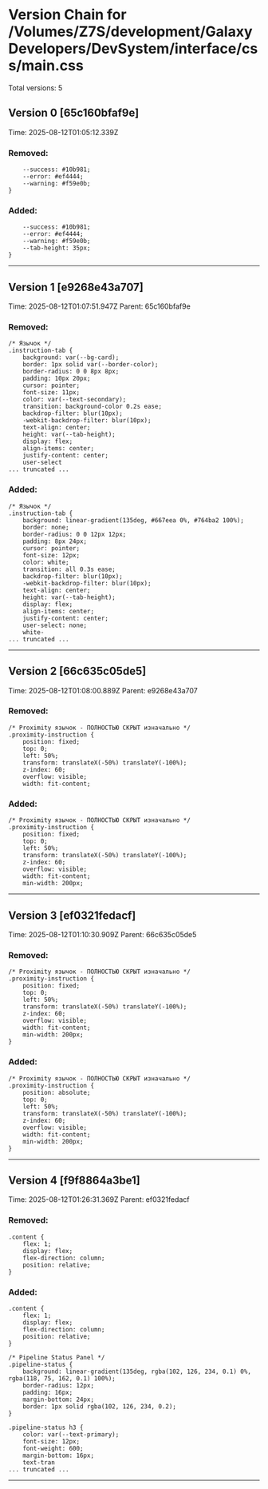 # Version Chain for /Volumes/Z7S/development/GalaxyDevelopers/DevSystem/interface/css/main.css

Total versions: 5


## Version 0 [65c160bfaf9e]
Time: 2025-08-12T01:05:12.339Z

### Removed:
```
    --success: #10b981;
    --error: #ef4444;
    --warning: #f59e0b;
}
```

### Added:
```
    --success: #10b981;
    --error: #ef4444;
    --warning: #f59e0b;
    --tab-height: 35px;
}
```

---

## Version 1 [e9268e43a707]
Time: 2025-08-12T01:07:51.947Z
Parent: 65c160bfaf9e

### Removed:
```
/* Язычок */
.instruction-tab {
    background: var(--bg-card);
    border: 1px solid var(--border-color);
    border-radius: 0 0 8px 8px;
    padding: 10px 20px;
    cursor: pointer;
    font-size: 11px;
    color: var(--text-secondary);
    transition: background-color 0.2s ease;
    backdrop-filter: blur(10px);
    -webkit-backdrop-filter: blur(10px);
    text-align: center;
    height: var(--tab-height);
    display: flex;
    align-items: center;
    justify-content: center;
    user-select
... truncated ...
```

### Added:
```
/* Язычок */
.instruction-tab {
    background: linear-gradient(135deg, #667eea 0%, #764ba2 100%);
    border: none;
    border-radius: 0 0 12px 12px;
    padding: 8px 24px;
    cursor: pointer;
    font-size: 12px;
    color: white;
    transition: all 0.3s ease;
    backdrop-filter: blur(10px);
    -webkit-backdrop-filter: blur(10px);
    text-align: center;
    height: var(--tab-height);
    display: flex;
    align-items: center;
    justify-content: center;
    user-select: none;
    white-
... truncated ...
```

---

## Version 2 [66c635c05de5]
Time: 2025-08-12T01:08:00.889Z
Parent: e9268e43a707

### Removed:
```
/* Proximity язычок - ПОЛНОСТЬЮ СКРЫТ изначально */
.proximity-instruction {
    position: fixed;
    top: 0;
    left: 50%;
    transform: translateX(-50%) translateY(-100%);
    z-index: 60;
    overflow: visible;
    width: fit-content;
```

### Added:
```
/* Proximity язычок - ПОЛНОСТЬЮ СКРЫТ изначально */
.proximity-instruction {
    position: fixed;
    top: 0;
    left: 50%;
    transform: translateX(-50%) translateY(-100%);
    z-index: 60;
    overflow: visible;
    width: fit-content;
    min-width: 200px;
```

---

## Version 3 [ef0321fedacf]
Time: 2025-08-12T01:10:30.909Z
Parent: 66c635c05de5

### Removed:
```
/* Proximity язычок - ПОЛНОСТЬЮ СКРЫТ изначально */
.proximity-instruction {
    position: fixed;
    top: 0;
    left: 50%;
    transform: translateX(-50%) translateY(-100%);
    z-index: 60;
    overflow: visible;
    width: fit-content;
    min-width: 200px;
}
```

### Added:
```
/* Proximity язычок - ПОЛНОСТЬЮ СКРЫТ изначально */
.proximity-instruction {
    position: absolute;
    top: 0;
    left: 50%;
    transform: translateX(-50%) translateY(-100%);
    z-index: 60;
    overflow: visible;
    width: fit-content;
    min-width: 200px;
}
```

---

## Version 4 [f9f8864a3be1]
Time: 2025-08-12T01:26:31.369Z
Parent: ef0321fedacf

### Removed:
```
.content {
    flex: 1;
    display: flex;
    flex-direction: column;
    position: relative;
}
```

### Added:
```
.content {
    flex: 1;
    display: flex;
    flex-direction: column;
    position: relative;
}

/* Pipeline Status Panel */
.pipeline-status {
    background: linear-gradient(135deg, rgba(102, 126, 234, 0.1) 0%, rgba(118, 75, 162, 0.1) 100%);
    border-radius: 12px;
    padding: 16px;
    margin-bottom: 24px;
    border: 1px solid rgba(102, 126, 234, 0.2);
}

.pipeline-status h3 {
    color: var(--text-primary);
    font-size: 12px;
    font-weight: 600;
    margin-bottom: 16px;
    text-tran
... truncated ...
```

---
